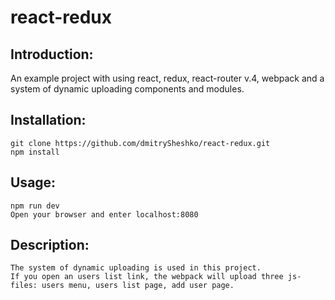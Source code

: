 # react-redux
## Introduction:
An example project with using react, redux, react-router v.4, webpack and a system of dynamic uploading components and modules. 
## Installation:
```
git clone https://github.com/dmitrySheshko/react-redux.git
npm install
```
## Usage:
```
npm run dev
Open your browser and enter localhost:8080
```
## Description:
```
The system of dynamic uploading is used in this project. 
If you open an users list link, the webpack will upload three js-files: users menu, users list page, add user page.
```
